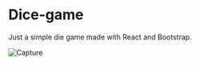 # Dice-game
Just a simple die game made with React and Bootstrap.

![Capture](https://user-images.githubusercontent.com/62397382/116117954-d427ae00-a68a-11eb-828b-95a2e8b22967.PNG)
